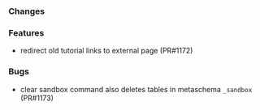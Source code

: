 <!--
SPDX-FileCopyrightText: 2025 Jonas Huber <https://github.com/jh-RLI>

SPDX-License-Identifier: CC0-1.0
-->

### Changes

### Features

- redirect old tutorial links to external page (PR#1172)

### Bugs

- clear sandbox command also deletes tables in metaschema `_sandbox` (PR#1173)
